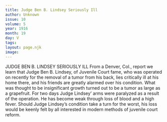 ```yaml
---
title: Judge Ben B. Lindsey Seriously Ill
author: Unknown
issue: 10
volume: 5
year: 1916
month: 19
day: V
tags:
layout: page.njk
image:
---
```

JUDGE BEN B. LINDSEY SERIOUSLY ILL       From a Denver, Col., report we learn that Judge Ben B. Lindsey, of Juvenile Court fame, who was operated on recently for the removal of a tumor from his back, lies critically ill at his home there, and his friends are greatly alarmed over his condition.       What was thought to be insignificant growth turned out to be a tumor as large as a grapefruit. For two days Judge Lindsey’ arms were paralyzed as a result of the operation. He has become weak through loss of blood and a high fever. Should Judge Lindsey’s condition take a turn for the worst, his loss would be keenly felt by all interested in modern methods of juvenile court reform.    


